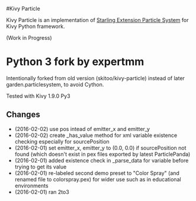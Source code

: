 #Kivy Particle

Kivy Particle is an implementation of [Starling Extension Particle System](https://github.com/PrimaryFeather/Starling-Extension-Particle-System) for Kivy Python framework.

(Work in Progress)

# Python 3 fork by expertmm
Intentionally forked from old version (skitoo/kivy-particle) instead of later garden.particlesystem, to avoid Cython.

Tested with Kivy 1.9.0 Py3
## Changes
* (2016-02-02) use pos intead of emitter_x and emitter_y
* (2016-02-02) create _has_value method for xml variable existence checking especially for sourcePosition
* (2016-02-01) set emitter_x, emitter_y to (0.0, 0.0) if sourcePosition not found (which doesn't exist in pex files exported by latest ParticlePanda)
* (2016-02-01) added existence check in _parse_data for variable before trying to get its value
* (2016-02-01) re-labeled second demo preset to "Color Spray" (and renamed file to colorspray.pex) for wider use such as in educational environments
* (2016-02-01) ran 2to3
